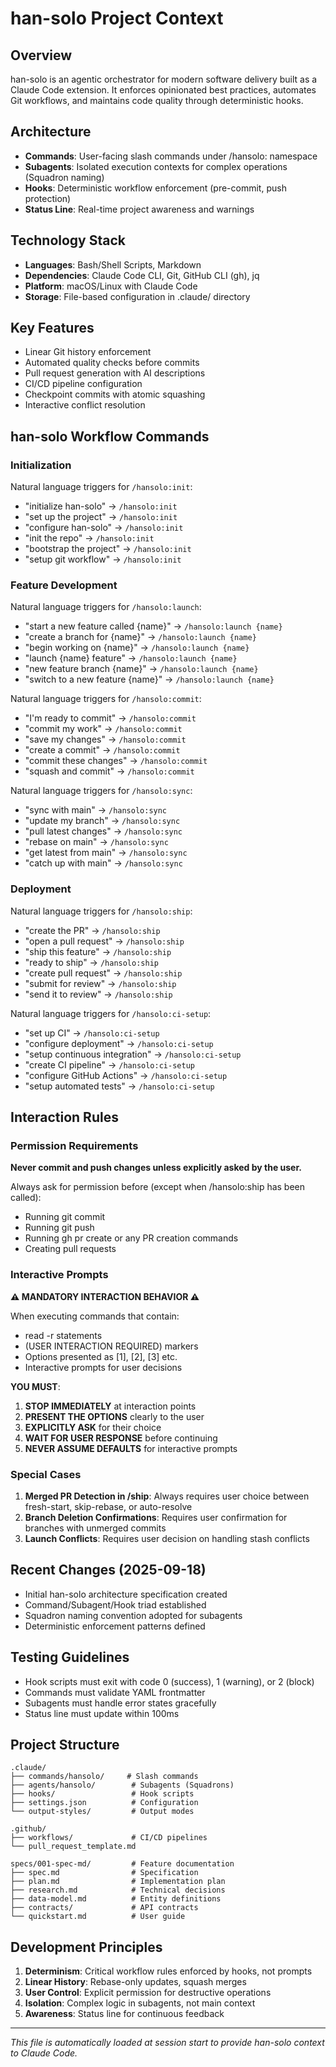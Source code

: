 # han-solo Project Context

## Overview
han-solo is an agentic orchestrator for modern software delivery built as a Claude Code extension. It enforces opinionated best practices, automates Git workflows, and maintains code quality through deterministic hooks.

## Architecture
- **Commands**: User-facing slash commands under /hansolo: namespace
- **Subagents**: Isolated execution contexts for complex operations (Squadron naming)
- **Hooks**: Deterministic workflow enforcement (pre-commit, push protection)
- **Status Line**: Real-time project awareness and warnings

## Technology Stack
- **Languages**: Bash/Shell Scripts, Markdown
- **Dependencies**: Claude Code CLI, Git, GitHub CLI (gh), jq
- **Platform**: macOS/Linux with Claude Code
- **Storage**: File-based configuration in .claude/ directory

## Key Features
- Linear Git history enforcement
- Automated quality checks before commits
- Pull request generation with AI descriptions
- CI/CD pipeline configuration
- Checkpoint commits with atomic squashing
- Interactive conflict resolution

## han-solo Workflow Commands

### Initialization
Natural language triggers for `/hansolo:init`:
- "initialize han-solo" → `/hansolo:init`
- "set up the project" → `/hansolo:init`
- "configure han-solo" → `/hansolo:init`
- "init the repo" → `/hansolo:init`
- "bootstrap the project" → `/hansolo:init`
- "setup git workflow" → `/hansolo:init`

### Feature Development
Natural language triggers for `/hansolo:launch`:
- "start a new feature called {name}" → `/hansolo:launch {name}`
- "create a branch for {name}" → `/hansolo:launch {name}`
- "begin working on {name}" → `/hansolo:launch {name}`
- "launch {name} feature" → `/hansolo:launch {name}`
- "new feature branch {name}" → `/hansolo:launch {name}`
- "switch to a new feature {name}" → `/hansolo:launch {name}`

Natural language triggers for `/hansolo:commit`:
- "I'm ready to commit" → `/hansolo:commit`
- "commit my work" → `/hansolo:commit`
- "save my changes" → `/hansolo:commit`
- "create a commit" → `/hansolo:commit`
- "commit these changes" → `/hansolo:commit`
- "squash and commit" → `/hansolo:commit`

Natural language triggers for `/hansolo:sync`:
- "sync with main" → `/hansolo:sync`
- "update my branch" → `/hansolo:sync`
- "pull latest changes" → `/hansolo:sync`
- "rebase on main" → `/hansolo:sync`
- "get latest from main" → `/hansolo:sync`
- "catch up with main" → `/hansolo:sync`

### Deployment
Natural language triggers for `/hansolo:ship`:
- "create the PR" → `/hansolo:ship`
- "open a pull request" → `/hansolo:ship`
- "ship this feature" → `/hansolo:ship`
- "ready to ship" → `/hansolo:ship`
- "create pull request" → `/hansolo:ship`
- "submit for review" → `/hansolo:ship`
- "send it to review" → `/hansolo:ship`

Natural language triggers for `/hansolo:ci-setup`:
- "set up CI" → `/hansolo:ci-setup`
- "configure deployment" → `/hansolo:ci-setup`
- "setup continuous integration" → `/hansolo:ci-setup`
- "create CI pipeline" → `/hansolo:ci-setup`
- "configure GitHub Actions" → `/hansolo:ci-setup`
- "setup automated tests" → `/hansolo:ci-setup`

## Interaction Rules

### Permission Requirements
**Never commit and push changes unless explicitly asked by the user.**

Always ask for permission before (except when /hansolo:ship has been called):
- Running git commit
- Running git push
- Running gh pr create or any PR creation commands
- Creating pull requests

### Interactive Prompts
**⚠️ MANDATORY INTERACTION BEHAVIOR ⚠️**

When executing commands that contain:
- read -r statements
- (USER INTERACTION REQUIRED) markers
- Options presented as [1], [2], [3] etc.
- Interactive prompts for user decisions

**YOU MUST**:
1. **STOP IMMEDIATELY** at interaction points
2. **PRESENT THE OPTIONS** clearly to the user
3. **EXPLICITLY ASK** for their choice
4. **WAIT FOR USER RESPONSE** before continuing
5. **NEVER ASSUME DEFAULTS** for interactive prompts

### Special Cases
1. **Merged PR Detection in /ship**: Always requires user choice between fresh-start, skip-rebase, or auto-resolve
2. **Branch Deletion Confirmations**: Requires user confirmation for branches with unmerged commits
3. **Launch Conflicts**: Requires user decision on handling stash conflicts

## Recent Changes (2025-09-18)
- Initial han-solo architecture specification created
- Command/Subagent/Hook triad established
- Squadron naming convention adopted for subagents
- Deterministic enforcement patterns defined

## Testing Guidelines
- Hook scripts must exit with code 0 (success), 1 (warning), or 2 (block)
- Commands must validate YAML frontmatter
- Subagents must handle error states gracefully
- Status line must update within 100ms

## Project Structure
```
.claude/
├── commands/hansolo/     # Slash commands
├── agents/hansolo/        # Subagents (Squadrons)
├── hooks/                 # Hook scripts
├── settings.json          # Configuration
└── output-styles/         # Output modes

.github/
├── workflows/             # CI/CD pipelines
└── pull_request_template.md

specs/001-spec-md/         # Feature documentation
├── spec.md                # Specification
├── plan.md                # Implementation plan
├── research.md            # Technical decisions
├── data-model.md          # Entity definitions
├── contracts/             # API contracts
└── quickstart.md          # User guide
```

## Development Principles
1. **Determinism**: Critical workflow rules enforced by hooks, not prompts
2. **Linear History**: Rebase-only updates, squash merges
3. **User Control**: Explicit permission for destructive operations
4. **Isolation**: Complex logic in subagents, not main context
5. **Awareness**: Status line for continuous feedback

---
*This file is automatically loaded at session start to provide han-solo context to Claude Code.*